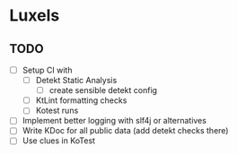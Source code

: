# Luxels

## TODO 

- [ ] Setup CI with 
  - [ ] Detekt Static Analysis
    - [ ] create sensible detekt config
  - [ ] KtLint formatting checks
  - [ ] Kotest runs
- [ ] Implement better logging with slf4j or alternatives
- [ ] Write KDoc for all public data (add detekt checks there)
- [ ] Use clues in KoTest